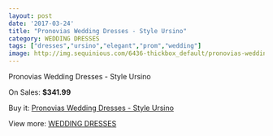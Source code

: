 ```yaml
---
layout: post
date: '2017-03-24'
title: "Pronovias Wedding Dresses - Style Ursino"
category: WEDDING DRESSES
tags: ["dresses","ursino","elegant","prom","wedding"]
image: http://img.sequinious.com/6436-thickbox_default/pronovias-wedding-dresses-style-ursino.jpg
---
```

Pronovias Wedding Dresses - Style Ursino

On Sales: **$341.99**
<a href="https://www.sequinious.com/wedding-dresses/2622-pronovias-wedding-dresses-style-ursino.html"><amp-img layout="responsive" width="600" height="600" src="//img.sequinious.com/6436-thickbox_default/pronovias-wedding-dresses-style-ursino.jpg" alt="Pronovias Wedding Dresses - Style Ursino 0" /></a>
<a href="https://www.sequinious.com/wedding-dresses/2622-pronovias-wedding-dresses-style-ursino.html"><amp-img layout="responsive" width="600" height="600" src="//img.sequinious.com/6438-thickbox_default/pronovias-wedding-dresses-style-ursino.jpg" alt="Pronovias Wedding Dresses - Style Ursino 1" /></a>
<a href="https://www.sequinious.com/wedding-dresses/2622-pronovias-wedding-dresses-style-ursino.html"><amp-img layout="responsive" width="600" height="600" src="//img.sequinious.com/6437-thickbox_default/pronovias-wedding-dresses-style-ursino.jpg" alt="Pronovias Wedding Dresses - Style Ursino 2" /></a>

Buy it: [Pronovias Wedding Dresses - Style Ursino](https://www.sequinious.com/wedding-dresses/2622-pronovias-wedding-dresses-style-ursino.html "Pronovias Wedding Dresses - Style Ursino")

View more: [WEDDING DRESSES](https://www.sequinious.com/2-wedding-dresses "WEDDING DRESSES")